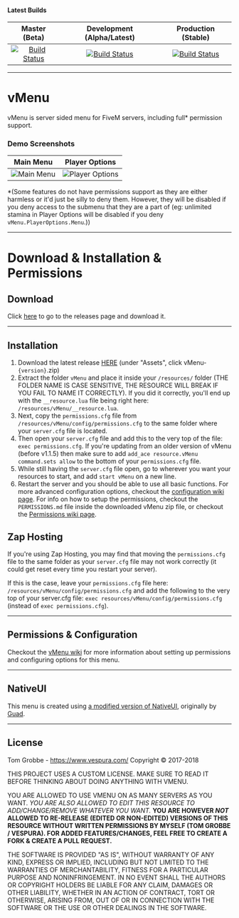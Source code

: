 #### Latest Builds

|Master (Beta)|Development (Alpha/Latest)|Production (Stable)|
|:-:|:-:|:-:|
|[![Build Status](https://travis-ci.org/TomGrobbe/vMenu.svg?branch=master)](https://travis-ci.org/TomGrobbe/vMenu) | [![Build Status](https://travis-ci.org/TomGrobbe/vMenu.svg?branch=development)](https://travis-ci.org/TomGrobbe/vMenu) | [![Build Status](https://travis-ci.org/TomGrobbe/vMenu.svg?branch=production)](https://travis-ci.org/TomGrobbe/vMenu) |


--------


# vMenu
vMenu is server sided menu for FiveM servers, including full\* permission support.

### Demo Screenshots

|Main Menu|Player Options|
|:-:|:-:|
|![Main Menu](https://www.vespura.com/hi/i/fef17e5.png)|![Player Options](https://www.vespura.com/hi/i/458b6e4.png)|

\*(Some features do not have permissions support as they are either harmless or it'd just be silly to deny them. However, they will be disabled if you deny access to the submenu that they are a part of (eg: unlimited stamina in Player Options will be disabled if you deny `vMenu.PlayerOptions.Menu`.))

--------

# Download & Installation & Permissions

## Download

Click [here](https://github.com/TomGrobbe/vMenu/releases) to go to the releases page and download it.


--------

## Installation
1. Download the latest release [HERE](https://github.com/TomGrobbe/vMenu/releases) (under "Assets", click vMenu-`{version}`.zip)
2. Extract the folder `vMenu` and place it inside your `/resources/` folder (THE FOLDER NAME IS CASE SENSITIVE, THE RESOURCE WILL BREAK IF YOU FAIL TO NAME IT CORRECTLY). If you did it correctly, you'll end up with the `__resource.lua` file being right here: `/resources/vMenu/__resource.lua`.
3. Next, copy the `permissions.cfg` file from `/resources/vMenu/config/permissions.cfg` to the same folder where your `server.cfg` file is located.
4. Then open your `server.cfg` file and add this to the very top of the file: `exec permissions.cfg`. If you're updating from an older version of vMenu (before v1.1.5) then make sure to add `add_ace resource.vMenu command.sets allow` to the bottom of your `permissions.cfg` file.
5. While still having the `server.cfg` file open, go to wherever you want your resources to start, and add `start vMenu` on a new line.
6. Restart the server and you should be able to use all basic functions. For more advanced configuration options, checkout the [configuration wiki page](https://github.com/TomGrobbe/vMenu/wiki/Configuration). For info on how to setup the permissions, checkout the `PERMISSIONS.md` file inside the downloaded vMenu zip file, or checkout the [Permissions wiki page](https://github.com/TomGrobbe/vMenu/wiki/Permissions).

## Zap Hosting
If you're using Zap Hosting, you may find that moving the `permissions.cfg` file to the same folder as your `server.cfg` file may not work correctly (it could get reset every time you restart your server).

If this is the case, leave your `permissions.cfg` file here: `/resources/vMenu/config/permissions.cfg` and add the following to the very top of your server.cfg file: `exec resources/vMenu/config/permissions.cfg` (instead of `exec permissions.cfg`).

--------

## Permissions & Configuration
Checkout the [vMenu wiki](https://github.com/TomGrobbe/vMenu/wiki/) for more information about setting up permissions and configuring options for this menu.


--------


## NativeUI
This menu is created using [a modified version of NativeUI](https://github.com/TomGrobbe/NativeUI), originally by [Guad](https://github.com/Guad/NativeUI).


--------

## License
Tom Grobbe - https://www.vespura.com/
Copyright © 2017-2018

THIS PROJECT USES A CUSTOM LICENSE. MAKE SURE TO READ IT BEFORE THINKING ABOUT DOING ANYTHING WITH VMENU.

YOU ARE ALLOWED TO USE VMENU ON AS MANY SERVERS AS YOU WANT.
_YOU ARE ALSO ALLOWED TO EDIT THIS RESOURCE TO ADD/CHANGE/REMOVE WHATEVER YOU WANT._ 
**YOU ARE HOWEVER _NOT_ ALLOWED TO RE-RELEASE (EDITED OR NON-EDITED) VERSIONS OF THIS RESOURCE WITHOUT WRITTEN PERMISSIONS BY MYSELF (TOM GROBBE / VESPURA). FOR ADDED FEATURES/CHANGES, FEEL FREE TO CREATE A FORK & CREATE A PULL REQUEST.**

THE SOFTWARE IS PROVIDED "AS IS", WITHOUT WARRANTY OF ANY KIND, EXPRESS OR IMPLIED, INCLUDING BUT NOT LIMITED TO THE WARRANTIES OF MERCHANTABILITY, FITNESS FOR A PARTICULAR PURPOSE AND NONINFRINGEMENT. IN NO EVENT SHALL THE AUTHORS OR COPYRIGHT HOLDERS BE LIABLE FOR ANY CLAIM, DAMAGES OR OTHER LIABILITY, WHETHER IN AN ACTION OF CONTRACT, TORT OR OTHERWISE, ARISING FROM, OUT OF OR IN CONNECTION WITH THE SOFTWARE OR THE USE OR OTHER DEALINGS IN THE SOFTWARE. 
